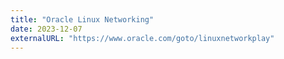 ```yaml
---
title: "Oracle Linux Networking"
date: 2023-12-07
externalURL: "https://www.oracle.com/goto/linuxnetworkplay"
---
```

